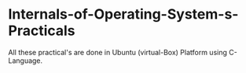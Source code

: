 # Internals-of-Operating-System-s-Practicals
All these practical's are done in Ubuntu (virtual-Box) Platform using C- Language.  
